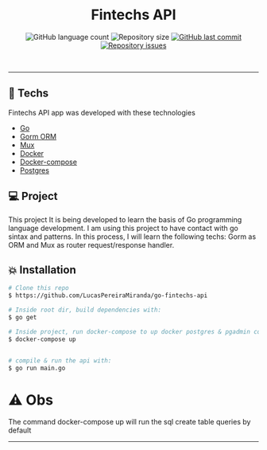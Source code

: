 <h1 align="center">
  <br/>
  Fintechs API
</h1>

<p align="center">
  <img alt="GitHub language count" src="https://img.shields.io/github/languages/count/LucasPereiraMiranda/go-fintechs-api">

  <img alt="Repository size" src="https://img.shields.io/github/repo-size/LucasPereiraMiranda/go-fintechs-api">
  
  <a href="https://github.com/LucasPereiraMiranda/nlw-01-ecoleta/commits/master">
    <img alt="GitHub last commit" src="https://img.shields.io/github/last-commit/LucasPereiraMiranda/go-fintechs-api">
  </a>

  <a href="https://github.com/LucasPereiraMiranda/nlw-01-ecoleta/issues">
    <img alt="Repository issues" src="https://img.shields.io/github/issues/LucasPereiraMiranda/go-fintechs-api">
  </a>
</p>

<br>

---

## 🚀 Techs

Fintechs API app was developed with these technologies

- [Go](https://go.dev/)
- [Gorm ORM](https://gorm.io/)
- [Mux](https://github.com/gorilla/mux)
- [Docker](https://www.docker.com/)
- [Docker-compose](https://docs.docker.com/compose/)
- [Postgres](https://www.postgresql.org/)

## 💻 Project

This project It is being developed to learn the basis of Go programming language development. I am using this project to have contact with go sintax and patterns. In this process, I will learn the following techs: Gorm as ORM and Mux as router request/response handler.

## :boom: Installation

```bash
# Clone this repo
$ https://github.com/LucasPereiraMiranda/go-fintechs-api

# Inside root dir, build dependencies with:
$ go get

# Inside project, run docker-compose to up docker postgres & pgadmin containers:
$ docker-compose up


# compile & run the api with:
$ go run main.go

```

# :warning: Obs

The command docker-compose up will run the sql create table queries by default

---
